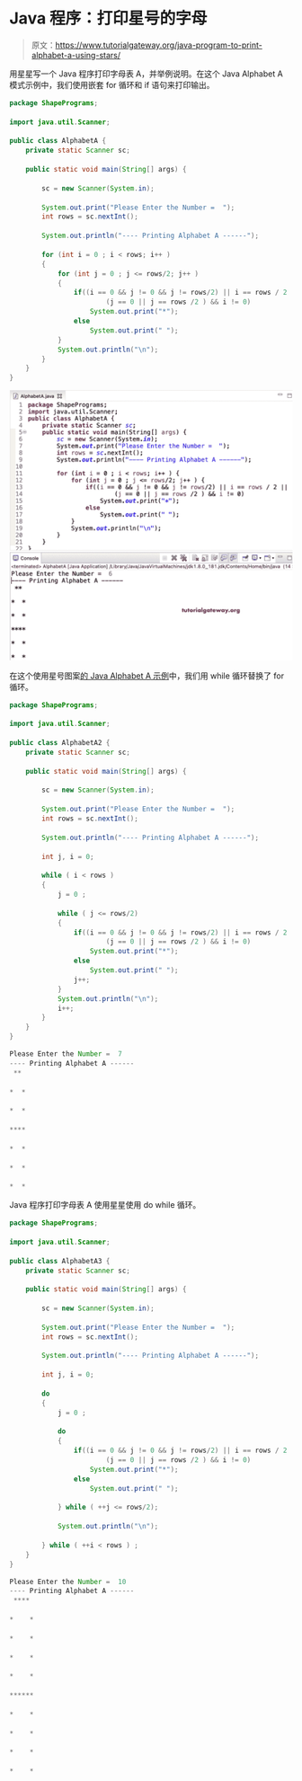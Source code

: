 # Java 程序：打印星号的字母

> 原文：<https://www.tutorialgateway.org/java-program-to-print-alphabet-a-using-stars/>

用星星写一个 Java 程序打印字母表 A，并举例说明。在这个 Java Alphabet A 模式示例中，我们使用嵌套 for 循环和 if 语句来打印输出。

```java
package ShapePrograms;

import java.util.Scanner;

public class AlphabetA {
	private static Scanner sc;

	public static void main(String[] args) {

		sc = new Scanner(System.in);	

		System.out.print("Please Enter the Number =  ");
		int rows = sc.nextInt();

		System.out.println("---- Printing Alphabet A ------");

		for (int i = 0 ; i < rows; i++ ) 
		{
			for (int j = 0 ; j <= rows/2; j++ ) 
			{
				if((i == 0 && j != 0 && j != rows/2) || i == rows / 2 ||
						(j == 0 || j == rows /2 ) && i != 0)
					System.out.print("*");
				else
					System.out.print(" ");
			}
			System.out.println("\n");
		}
	}
}
```

![Java Program to Print Alphabet A using stars 1](img/cf3dc082111a9853354abe949c517e86.png)

在这个使用星号图案[的 Java Alphabet A 示例](https://www.tutorialgateway.org/learn-java-programs/)中，我们用 while 循环替换了 for 循环。

```java
package ShapePrograms;

import java.util.Scanner;

public class AlphabetA2 {
	private static Scanner sc;

	public static void main(String[] args) {

		sc = new Scanner(System.in);	

		System.out.print("Please Enter the Number =  ");
		int rows = sc.nextInt();

		System.out.println("---- Printing Alphabet A ------");

		int j, i = 0;

		while ( i < rows ) 
		{
			j = 0 ;

			while ( j <= rows/2) 
			{
				if((i == 0 && j != 0 && j != rows/2) || i == rows / 2 ||
						(j == 0 || j == rows /2 ) && i != 0)
					System.out.print("*");
				else
					System.out.print(" ");
				j++;
			}
			System.out.println("\n");
			i++;
		}
	}
}
```

```java
Please Enter the Number =  7
---- Printing Alphabet A ------
 ** 

*  *

*  *

****

*  *

*  *

*  *
```

Java 程序打印字母表 A 使用星星使用 do while 循环。

```java
package ShapePrograms;

import java.util.Scanner;

public class AlphabetA3 {
	private static Scanner sc;

	public static void main(String[] args) {

		sc = new Scanner(System.in);	

		System.out.print("Please Enter the Number =  ");
		int rows = sc.nextInt();

		System.out.println("---- Printing Alphabet A ------");

		int j, i = 0;

		do
		{
			j = 0 ;

			do
			{
				if((i == 0 && j != 0 && j != rows/2) || i == rows / 2 ||
						(j == 0 || j == rows /2 ) && i != 0)
					System.out.print("*");
				else
					System.out.print(" ");

			} while ( ++j <= rows/2);

			System.out.println("\n");

		} while ( ++i < rows ) ;
	}
}
```

```java
Please Enter the Number =  10
---- Printing Alphabet A ------
 **** 

*    *

*    *

*    *

*    *

******

*    *

*    *

*    *

*    *
```